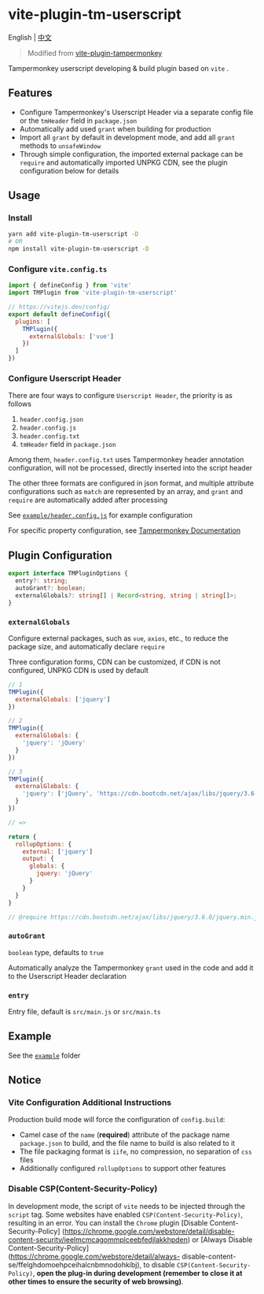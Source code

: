 # vite-plugin-tm-userscript

English | [中文](https://github.com/asadahimeka/vite-plugin-tm-userscript/blob/master/README-ZH.md)

> Modified from [vite-plugin-tampermonkey](https://www.npmjs.com/package/vite-plugin-tampermonkey)

Tampermonkey userscript developing & build plugin based on `vite` .

## Features

- Configure Tampermonkey's Userscript Header via a separate config file or the `tmHeader` field in `package.json`
- Automatically add used `grant` when building for production
- Import all `grant` by default in development mode, and add all `grant` methods to `unsafeWindow`
- Through simple configuration, the imported external package can be `require` and automatically imported UNPKG CDN, see the plugin configuration below for details

## Usage

### Install

```bash
yarn add vite-plugin-tm-userscript -D
# OR
npm install vite-plugin-tm-userscript -D
```

### Configure `vite.config.ts`

```js
import { defineConfig } from 'vite'
import TMPlugin from 'vite-plugin-tm-userscript'

// https://vitejs.dev/config/
export default defineConfig({
  plugins: [
    TMPlugin({
      externalGlobals: ['vue']
    })
  ]
})
```

### Configure Userscript Header

There are four ways to configure `Userscript Header`, the priority is as follows

1. `header.config.json`
2. `header.config.js`
3. `header.config.txt`
4. `tmHeader` field in `package.json`

Among them, `header.config.txt` uses Tampermonkey header annotation configuration, will not be processed, directly inserted into the script header

The other three formats are configured in json format, and multiple attribute configurations such as `match` are represented by an array, and `grant` and `require` are automatically added after processing

See [`example/header.config.js`](https://github.com/asadahimeka/vite-plugin-tm-userscript/blob/master/example/header.config.js) for example configuration

For specific property configuration, see [Tampermonkey Documentation](https://www.tampermonkey.net/documentation.php)

## Plugin Configuration

```ts
export interface TMPluginOptions {
  entry?: string;
  autoGrant?: boolean;
  externalGlobals?: string[] | Record<string, string | string[]>;
}
```

### `externalGlobals`

Configure external packages, such as `vue`, `axios`, etc., to reduce the package size, and automatically declare `require`

Three configuration forms, CDN can be customized, if CDN is not configured, UNPKG CDN is used by default

```js
// 1
TMPlugin({
  externalGlobals: ['jquery']
})

// 2
TMPlugin({
  externalGlobals: {
    'jquery': 'jQuery'
  }
})

// 3
TMPlugin({
  externalGlobals: {
    'jquery': ['jQuery', 'https://cdn.bootcdn.net/ajax/libs/jquery/3.6.0/jquery.min.js']
  }
})

// =>

return {
  rollupOptions: {
    external: ['jquery']
    output: {
      globals: {
        jquery: 'jQuery'
      }
    }
  }
}

// @require https://cdn.bootcdn.net/ajax/libs/jquery/3.6.0/jquery.min.js
```

### `autoGrant`

`boolean` type, defaults to `true`

Automatically analyze the Tampermonkey `grant` used in the code and add it to the Userscript Header declaration

### `entry`

Entry file, default is `src/main.js` or `src/main.ts`

## Example

See the [`example`](https://github.com/asadahimeka/vite-plugin-tm-userscript/tree/master/example) folder

## Notice

### Vite Configuration Additional Instructions

Production build mode will force the configuration of `config.build`:

- Camel case of the `name` (**required**) attribute of the package name `package.json` to build, and the file name to build is also related to it
- The file packaging format is `iife`, no compression, no separation of `css` files
- Additionally configured `rollupOptions` to support other features

### Disable CSP(Content-Security-Policy)

In development mode, the script of `vite` needs to be injected through the `script` tag. Some websites have enabled `CSP(Content-Security-Policy)`, resulting in an error. You can install the `Chrome` plugin [Disable Content-Security-Policy] (https://chrome.google.com/webstore/detail/disable-content-security/ieelmcmcagommplceebfedjlakkhpden) or [Always Disable Content-Security-Policy](https://chrome.google.com/webstore/detail/always- disable-content-se/ffelghdomoehpceihalcnbmnodohkibj), to disable `CSP(Content-Security-Policy)`, **open the plug-in during development (remember to close it at other times to ensure the security of web browsing)**.
